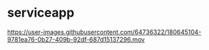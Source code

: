 # serviceapp





https://user-images.githubusercontent.com/64736322/180645104-9781ea76-0b27-409b-92df-687d15137296.mov
